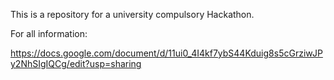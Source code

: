 This is a repository for a university compulsory Hackathon.

For all information:

https://docs.google.com/document/d/11ui0_4I4kf7ybS44Kduig8s5cGrziwJPy2NhSIgIQCg/edit?usp=sharing
